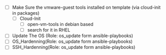 - [ ] Make Sure the vmware-guest tools installed on template (via cloud-init in packages)
  - [ ] Cloud-Init
      - [ ] open-vm-tools in debian based
      - [ ] search for it in RHEL

- [ ] Update The OS (Role: os_update form ansible-playbooks)
- [ ] OS_Hardenning(Role: os_update form ansible-playbooks)
- [ ] SSH_Hardenning(Role: os_update form ansible-playbooks)
